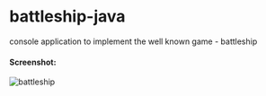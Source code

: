 # battleship-java
console application to implement the well known game - battleship

#### Screenshot:
![battleship](https://user-images.githubusercontent.com/38681469/47602487-502ed580-d9fd-11e8-927d-af4ace874044.jpg)
